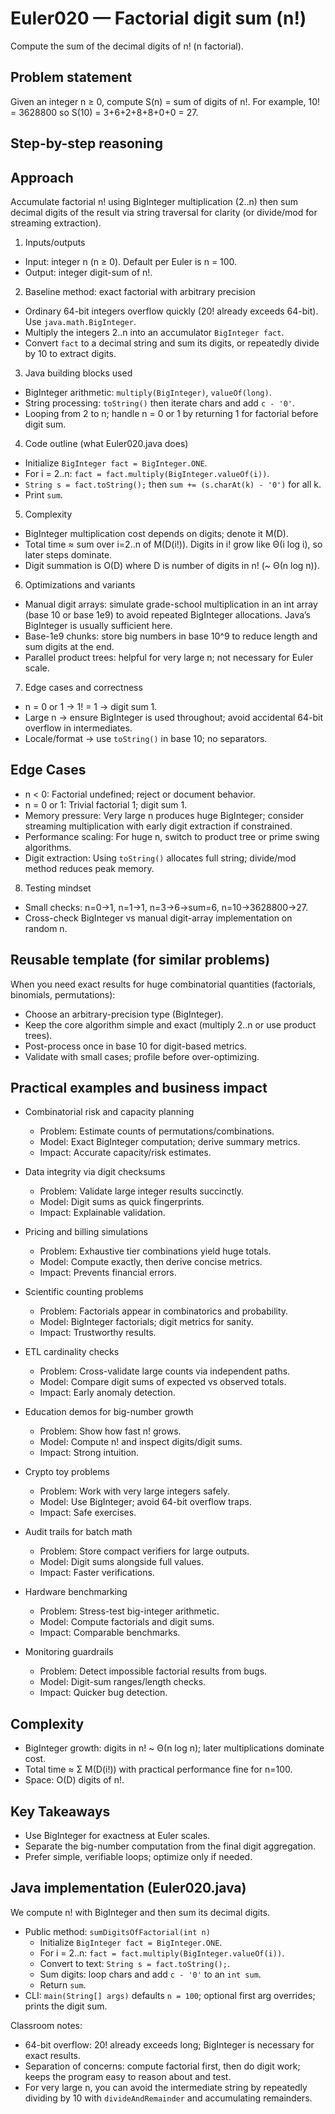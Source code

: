 # Euler020 — Factorial digit sum (n!)

Compute the sum of the decimal digits of n! (n factorial).

## Problem statement

Given an integer n ≥ 0, compute S(n) = sum of digits of n!. For example, 10! = 3628800 so S(10) = 3+6+2+8+8+0+0 = 27.

## Step-by-step reasoning

## Approach

Accumulate factorial n! using BigInteger multiplication (2..n) then sum decimal digits of the result via string traversal for clarity (or divide/mod for streaming extraction).

1) Inputs/outputs
- Input: integer n (n ≥ 0). Default per Euler is n = 100.
- Output: integer digit-sum of n!.

2) Baseline method: exact factorial with arbitrary precision
- Ordinary 64-bit integers overflow quickly (20! already exceeds 64-bit). Use `java.math.BigInteger`.
- Multiply the integers 2..n into an accumulator `BigInteger fact`.
- Convert `fact` to a decimal string and sum its digits, or repeatedly divide by 10 to extract digits.

3) Java building blocks used
- BigInteger arithmetic: `multiply(BigInteger)`, `valueOf(long)`.
- String processing: `toString()` then iterate chars and add `c - '0'`.
- Looping from 2 to n; handle n = 0 or 1 by returning 1 for factorial before digit sum.

4) Code outline (what Euler020.java does)
- Initialize `BigInteger fact = BigInteger.ONE`.
- For i = 2..n: `fact = fact.multiply(BigInteger.valueOf(i))`.
- `String s = fact.toString();` then `sum += (s.charAt(k) - '0')` for all k.
- Print `sum`.

5) Complexity
- BigInteger multiplication cost depends on digits; denote it M(D).
- Total time ≈ sum over i=2..n of M(D(i!)). Digits in i! grow like Θ(i log i), so later steps dominate.
- Digit summation is O(D) where D is number of digits in n! (~ Θ(n log n)).

6) Optimizations and variants
- Manual digit arrays: simulate grade-school multiplication in an int array (base 10 or base 1e9) to avoid repeated BigInteger allocations. Java’s BigInteger is usually sufficient here.
- Base-1e9 chunks: store big numbers in base 10^9 to reduce length and sum digits at the end.
- Parallel product trees: helpful for very large n; not necessary for Euler scale.

7) Edge cases and correctness
- n = 0 or 1 → 1! = 1 → digit sum 1.
- Large n → ensure BigInteger is used throughout; avoid accidental 64-bit overflow in intermediates.
- Locale/format → use `toString()` in base 10; no separators.

## Edge Cases

- n < 0: Factorial undefined; reject or document behavior.
- n = 0 or 1: Trivial factorial 1; digit sum 1.
- Memory pressure: Very large n produces huge BigInteger; consider streaming multiplication with early digit extraction if constrained.
- Performance scaling: For huge n, switch to product tree or prime swing algorithms.
- Digit extraction: Using `toString()` allocates full string; divide/mod method reduces peak memory.

8) Testing mindset
- Small checks: n=0→1, n=1→1, n=3→6→sum=6, n=10→3628800→27.
- Cross-check BigInteger vs manual digit-array implementation on random n.

## Reusable template (for similar problems)

When you need exact results for huge combinatorial quantities (factorials, binomials, permutations):
- Choose an arbitrary-precision type (BigInteger).
- Keep the core algorithm simple and exact (multiply 2..n or use product trees).
- Post-process once in base 10 for digit-based metrics.
- Validate with small cases; profile before over-optimizing.

## Practical examples and business impact

- Combinatorial risk and capacity planning
  - Problem: Estimate counts of permutations/combinations.
  - Model: Exact BigInteger computation; derive summary metrics.
  - Impact: Accurate capacity/risk estimates.

- Data integrity via digit checksums
  - Problem: Validate large integer results succinctly.
  - Model: Digit sums as quick fingerprints.
  - Impact: Explainable validation.

- Pricing and billing simulations
  - Problem: Exhaustive tier combinations yield huge totals.
  - Model: Compute exactly, then derive concise metrics.
  - Impact: Prevents financial errors.

- Scientific counting problems
  - Problem: Factorials appear in combinatorics and probability.
  - Model: BigInteger factorials; digit metrics for sanity.
  - Impact: Trustworthy results.

- ETL cardinality checks
  - Problem: Cross-validate large counts via independent paths.
  - Model: Compare digit sums of expected vs observed totals.
  - Impact: Early anomaly detection.

- Education demos for big-number growth
  - Problem: Show how fast n! grows.
  - Model: Compute n! and inspect digits/digit sums.
  - Impact: Strong intuition.

- Crypto toy problems
  - Problem: Work with very large integers safely.
  - Model: Use BigInteger; avoid 64-bit overflow traps.
  - Impact: Safe exercises.

- Audit trails for batch math
  - Problem: Store compact verifiers for large outputs.
  - Model: Digit sums alongside full values.
  - Impact: Faster verifications.

- Hardware benchmarking
  - Problem: Stress-test big-integer arithmetic.
  - Model: Compute factorials and digit sums.
  - Impact: Comparable benchmarks.

- Monitoring guardrails
  - Problem: Detect impossible factorial results from bugs.
  - Model: Digit-sum ranges/length checks.
  - Impact: Quicker bug detection.

## Complexity

- BigInteger growth: digits in n! ~ Θ(n log n); later multiplications dominate cost.
- Total time ≈ Σ M(D(i!)) with practical performance fine for n=100.
- Space: O(D) digits of n!.

## Key Takeaways

- Use BigInteger for exactness at Euler scales.
- Separate the big-number computation from the final digit aggregation.
- Prefer simple, verifiable loops; optimize only if needed.

## Java implementation (Euler020.java)

We compute n! with BigInteger and then sum its decimal digits.

- Public method: `sumDigitsOfFactorial(int n)`
  - Initialize `BigInteger fact = BigInteger.ONE`.
  - For i = 2..n: `fact = fact.multiply(BigInteger.valueOf(i))`.
  - Convert to text: `String s = fact.toString();`.
  - Sum digits: loop chars and add `c - '0'` to an `int sum`.
  - Return `sum`.
- CLI: `main(String[] args)` defaults `n = 100`; optional first arg overrides; prints the digit sum.

Classroom notes:
- 64-bit overflow: 20! already exceeds long; BigInteger is necessary for exact results.
- Separation of concerns: compute factorial first, then do digit work; keeps the program easy to reason about and test.
- For very large n, you can avoid the intermediate string by repeatedly dividing by 10 with `divideAndRemainder` and accumulating remainders.

